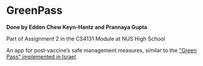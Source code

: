# GreenPass
**Done by Edden Chew Keyn-Hantz and Prannaya Gupta**

Part of Assignment 2 in the CS4131 Module at NUS High School

An app for post‐vaccine’s safe management measures, similar to the ["Green Pass" implemented in Israel](https://www.dw.com/en/israel-reopens-economy-after-covid-vaccine-success/a-56642980).

